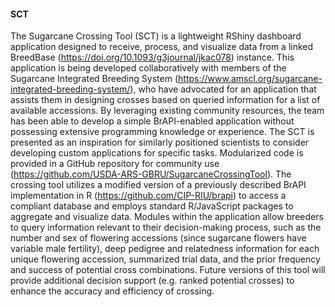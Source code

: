 #### SCT

The Sugarcane Crossing Tool (SCT) is a lightweight RShiny dashboard application designed to receive, process, and visualize data from a linked BreedBase (https://doi.org/10.1093/g3journal/jkac078) instance. This application is being developed collaboratively with members of the Sugarcane Integrated Breeding System (https://www.amscl.org/sugarcane-integrated-breeding-system/), who have advocated for an application that assists them in designing crosses based on queried information for a list of available accessions. By leveraging existing community resources, the team has been able to develop a simple BrAPI-enabled application without possessing extensive programming knowledge or experience. The SCT is presented as an inspiration for similarly positioned scientists to consider developing custom applications for specific tasks. Modularized code is provided in a GitHub repository for community use (https://github.com/USDA-ARS-GBRU/SugarcaneCrossingTool). The crossing tool utilizes a modified version of a previously described BrAPI implementation in R (https://github.com/CIP-RIU/brapi) to access a compliant database and employs standard R/JavaScript packages to aggregate and visualize data. Modules within the application allow breeders to query information relevant to their decision-making process, such as the number and sex of flowering accessions (since sugarcane flowers have variable male fertility), deep pedigree and relatedness information for each unique flowering accession, summarized trial data, and the prior frequency and success of potential cross combinations. Future versions of this tool will provide additional decision support (e.g. ranked potential crosses) to enhance the accuracy and efficiency of crossing.
